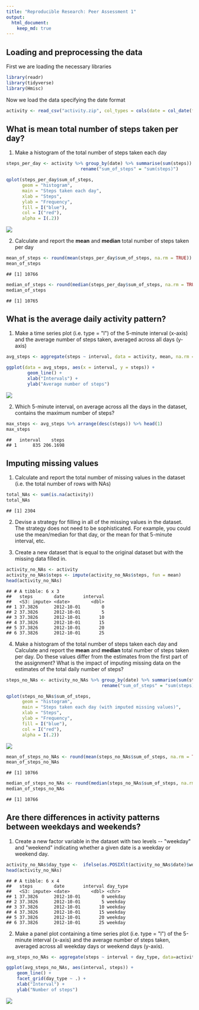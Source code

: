 ```yaml
---
title: "Reproducible Research: Peer Assessment 1"
output: 
  html_document:
    keep_md: true
---
```



## Loading and preprocessing the data
First we are loading the necessary libraries


```r
library(readr)
library(tidyverse)
library(Hmisc)
```
Now we load the data specifying the date format

```r
activity <- read_csv("activity.zip", col_types = cols(date = col_date(format = "%Y-%m-%d")))
```
## What is mean total number of steps taken per day?

1. Make a histogram of the total number of steps taken each day


```r
steps_per_day <- activity %>% group_by(date) %>% summarise(sum(steps)) %>%  
                            rename("sum_of_steps" = "sum(steps)")

qplot(steps_per_day$sum_of_steps, 
      geom = "histogram", 
      main = "Steps taken each day", 
      xlab = "Steps", 
      ylab = "Frequency", 
      fill = I("blue"), 
      col = I("red"), 
      alpha = I(.2))
```

![](PA1_template_files/figure-html/unnamed-chunk-3-1.png)<!-- -->

2. Calculate and report the **mean** and **median** total number of steps taken per day


```r
mean_of_steps <- round(mean(steps_per_day$sum_of_steps, na.rm = TRUE))
mean_of_steps
```

```
## [1] 10766
```

```r
median_of_steps <- round(median(steps_per_day$sum_of_steps, na.rm = TRUE))
median_of_steps
```

```
## [1] 10765
```

## What is the average daily activity pattern?

1. Make a time series plot (i.e. type = "l") of the 5-minute interval (x-axis) and the average number of steps taken, averaged across all days (y-axis)


```r
avg_steps <- aggregate(steps ~ interval, data = activity, mean, na.rm = TRUE)

ggplot(data = avg_steps, aes(x = interval, y = steps)) +
        geom_line() +
        xlab("Intervals") +
        ylab("Average number of steps")
```

![](PA1_template_files/figure-html/unnamed-chunk-5-1.png)<!-- -->

2. Which 5-minute interval, on average across all the days in the dataset, contains the maximum number of steps?


```r
max_steps <- avg_steps %>% arrange(desc(steps)) %>% head(1)
max_steps
```

```
##   interval    steps
## 1      835 206.1698
```

## Imputing missing values

1. Calculate and report the total number of missing values in the dataset (i.e. the total number of rows with NAs)


```r
total_NAs <- sum(is.na(activity))
total_NAs
```

```
## [1] 2304
```

2. Devise a strategy for filling in all of the missing values in the dataset. The strategy does not need to be sophisticated. For example, you could use the mean/median for that day, or the mean for that 5-minute interval, etc.

3. Create a new dataset that is equal to the original dataset but with the missing data filled in.


```r
activity_no_NAs <- activity
activity_no_NAs$steps <- impute(activity_no_NAs$steps, fun = mean)
head(activity_no_NAs)
```

```
## # A tibble: 6 x 3
##   steps        date       interval
##   <S3: impute> <date>        <dbl>
## 1 37.3826      2012-10-01        0
## 2 37.3826      2012-10-01        5
## 3 37.3826      2012-10-01       10
## 4 37.3826      2012-10-01       15
## 5 37.3826      2012-10-01       20
## 6 37.3826      2012-10-01       25
```

4. Make a histogram of the total number of steps taken each day and Calculate and report the **mean** and **median** total number of steps taken per day. Do these values differ from the estimates from the first part of the assignment? What is the impact of imputing missing data on the estimates of the total daily number of steps?


```r
steps_no_NAs <- activity_no_NAs %>% group_by(date) %>% summarise(sum(steps)) %>% 
                                    rename("sum_of_steps" = "sum(steps)")

qplot(steps_no_NAs$sum_of_steps, 
      geom = "histogram", 
      main = "Steps taken each day (with imputed missing values)", 
      xlab = "Steps", 
      ylab = "Frequency", 
      fill = I("blue"), 
      col = I("red"), 
      alpha = I(.2))
```

![](PA1_template_files/figure-html/unnamed-chunk-9-1.png)<!-- -->

```r
mean_of_steps_no_NAs <- round(mean(steps_no_NAs$sum_of_steps, na.rm = TRUE))
mean_of_steps_no_NAs
```

```
## [1] 10766
```

```r
median_of_steps_no_NAs <- round(median(steps_no_NAs$sum_of_steps, na.rm = TRUE))
median_of_steps_no_NAs
```

```
## [1] 10766
```

## Are there differences in activity patterns between weekdays and weekends?

1. Create a new factor variable in the dataset with two levels -- "weekday" and "weekend" indicating whether a given date is a weekday or weekend day.


```r
activity_no_NAs$day_type <-  ifelse(as.POSIXlt(activity_no_NAs$date)$wday %in% c(0,6), 'weekend', 'weekday')
head(activity_no_NAs)
```

```
## # A tibble: 6 x 4
##   steps        date       interval day_type
##   <S3: impute> <date>        <dbl> <chr>   
## 1 37.3826      2012-10-01        0 weekday 
## 2 37.3826      2012-10-01        5 weekday 
## 3 37.3826      2012-10-01       10 weekday 
## 4 37.3826      2012-10-01       15 weekday 
## 5 37.3826      2012-10-01       20 weekday 
## 6 37.3826      2012-10-01       25 weekday
```

2. Make a panel plot containing a time series plot (i.e. type = "l") of the 5-minute interval (x-axis) and the average number of steps taken, averaged across all weekday days or weekend days (y-axis).



```r
avg_steps_no_NAs <- aggregate(steps ~ interval + day_type, data=activity_no_NAs, mean)

ggplot(avg_steps_no_NAs, aes(interval, steps)) + 
    geom_line() + 
    facet_grid(day_type ~ .) +
    xlab("Interval") + 
    ylab("Number of steps")
```

![](PA1_template_files/figure-html/unnamed-chunk-11-1.png)<!-- -->
